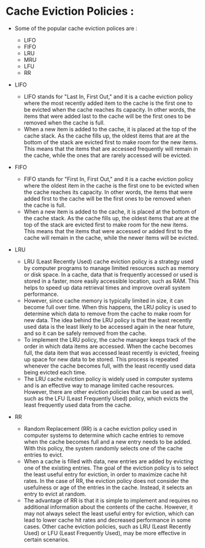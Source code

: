 # Cache Eviction Policies :

 - Some of the popular cache eviction polices are :
 	- LIFO 
 	- FIFO
 	- LRU
 	- MRU
 	- LFU
 	- RR

 - LIFO

 	- LIFO stands for "Last In, First Out," and it is a cache eviction policy where the most recently added item to the cache is the first one to be evicted when the cache reaches its capacity. In other words, the items that were added last to the cache will be the first ones to be removed when the cache is full.
	- When a new item is added to the cache, it is placed at the top of the cache stack. As the cache fills up, the oldest items that are at the bottom of the stack are evicted first to make room for the new items. This means that the items that are accessed frequently will remain in the cache, while the ones that are rarely accessed will be evicted.


- FIFO

	- FIFO stands for "First In, First Out," and it is a cache eviction policy where the oldest item in the cache is the first one to be evicted when the cache reaches its capacity. In other words, the items that were added first to the cache will be the first ones to be removed when the cache is full.
	- When a new item is added to the cache, it is placed at the bottom of the cache stack. As the cache fills up, the oldest items that are at the top of the stack are evicted first to make room for the new items. This means that the items that were accessed or added first to the cache will remain in the cache, while the newer items will be evicted.

- LRU 

	- LRU (Least Recently Used) cache eviction policy is a strategy used by computer programs to manage limited resources such as memory or disk space. In a cache, data that is frequently accessed or used is stored in a faster, more easily accessible location, such as RAM. This helps to speed up data retrieval times and improve overall system performance.
	- However, since cache memory is typically limited in size, it can become full over time. When this happens, the LRU policy is used to determine which data to remove from the cache to make room for new data. The idea behind the LRU policy is that the least recently used data is the least likely to be accessed again in the near future, and so it can be safely removed from the cache.
    - To implement the LRU policy, the cache manager keeps track of the order in which data items are accessed. When the cache becomes full, the data item that was accessed least recently is evicted, freeing up space for new data to be stored. This process is repeated whenever the cache becomes full, with the least recently used data being evicted each time.
	- The LRU cache eviction policy is widely used in computer systems and is an effective way to manage limited cache resources. However, there are other eviction policies that can be used as well, such as the LFU (Least Frequently Used) policy, which evicts the least frequently used data from the cache.

- RR 
	- Random Replacement (RR) is a cache eviction policy used in computer systems to determine which cache entries to remove when the cache becomes full and a new entry needs to be added. With this policy, the system randomly selects one of the cache entries to evict.
	- When a cache is filled with data, new entries are added by evicting one of the existing entries. The goal of the eviction policy is to select the least useful entry for eviction, in order to maximize cache hit rates. In the case of RR, the eviction policy does not consider the usefulness or age of the entries in the cache. Instead, it selects an entry to evict at random.
	- The advantage of RR is that it is simple to implement and requires no additional information about the contents of the cache. However, it may not always select the least useful entry for eviction, which can lead to lower cache hit rates and decreased performance in some cases. Other cache eviction policies, such as LRU (Least Recently Used) or LFU (Least Frequently Used), may be more effective in certain scenarios.




